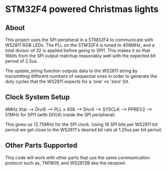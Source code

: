 # STM32F4 powered Christmas lights

About
----
This project uses the SPI peripheral in a STM32F4 to communicate with WS2811 RGB LEDs. The PLL on the STM32F4 is tuned to 408MHz, and a total divisor of 32 is applied before going to SPI1. This makes it so that 16bits from the SPI output matchup reasonably well with the expected bit period of 2.5us.  
  
The update_string function outputs data to the WS2811 string by transmitting different numbers of sequential ones in order to generate the duty cycles that the WS2811 expects for a 'one' vs 'zero' bit. 

Clock System Setup
------------------
8MHz Xtal \-\-> Div/8 \-\-> PLL x 408 \-\-> Div/4 \-\-> SYSCLK \-\-> PPRE1/2 \-\-> 51MHz for SPI1 \(with DIV/4\ inside the SPI peripheral)  
  
This gives us 12.75MHz for the SPI clock. Using 16 SPI bits per WS2811 bit period we get close to the WS2811's desired bit rate at 1.25us per bit period.

Other Parts Supported
---------------------
This code will work with other parts that use the same communication protocol such as, TM1809, and WS2812B aka the neopixel.
